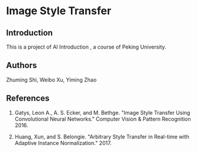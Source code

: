 # Image Style Transfer

## Introduction

This is a project of AI Introduction , a course of Peking University.

## Authors

Zhuming Shi, Weibo Xu, Yiming Zhao

## References

1. Gatys, Leon A., A. S. Ecker, and M. Bethge. "Image Style Transfer Using Convolutional
Neural Networks." Computer Vision & Pattern Recognition 2016.

2. Huang, Xun, and S. Belongie. "Arbitrary Style Transfer in Real-time with Adaptive Instance
Normalization." 2017.
